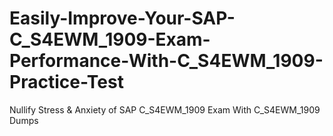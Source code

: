 # Easily-Improve-Your-SAP-C_S4EWM_1909-Exam-Performance-With-C_S4EWM_1909-Practice-Test
Nullify Stress &amp; Anxiety of SAP C_S4EWM_1909 Exam With C_S4EWM_1909 Dumps
